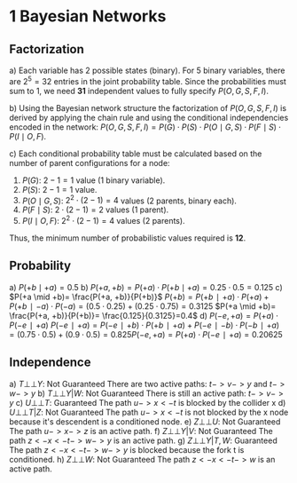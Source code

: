 # 1 Bayesian Networks
## Factorization
a) Each variable has 2 possible states (binary). For 5 binary variables, there are $2^5 = 32$ entries in the joint probability table. Since the probabilities must sum to 1, we need **31** independent values to fully specify $P(O, G, S, F, I)$.

b) Using the Bayesian network structure the factorization of $P(O, G, S, F, I)$ is derived by applying the chain rule and using the conditional independencies encoded in the network:
$P(O, G, S, F, I) = P(G) \cdot P(S) \cdot P(O \mid G, S) \cdot P(F \mid S) \cdot P(I \mid O, F)$.

c) Each conditional probability table must be calculated based on the number of parent configurations for a node:
1. $P(G)$: $2 - 1 = 1$ value (1 binary variable).
2. $P(S)$: $2 - 1 = 1$ value.
3. $P(O \mid G, S)$: $2^2 \cdot (2 - 1) = 4$ values (2 parents, binary each).
4. $P(F \mid S)$: $2 \cdot (2 - 1) = 2$ values (1 parent).
5. $P(I \mid O, F)$: $2^2 \cdot (2 - 1) = 4$ values (2 parents).

Thus, the minimum number of probabilistic values required is **12**.

## Probability

a) $P(+b \mid +a)=0.5$
b) $P(+a, +b)= P(+a) \cdot P(+b \mid +a)= 0.25⋅0.5=0.125$
c) $P(+a \mid +b)= \frac{P(+a, +b)}{P(+b)}$
$P(+b)=P(+b∣+a)⋅P(+a)+P(+b∣−a)⋅P(−a) = (0.5⋅0.25)+(0.25⋅0.75)=0.3125$
$P(+a \mid +b)= \frac{P(+a, +b)}{P(+b)}= \frac{0.125}{0.3125}=0.4$
d) $P(−e, +a)= P(+a)⋅P(−e∣+a)$
$P(−e∣+a)=P(−e∣+b)⋅P(+b∣+a)+P(−e∣−b)⋅P(−b∣+a)=(0.75⋅0.5)+(0.9⋅0.5)=0.825$$P(−e,+a)=P(+a)⋅P(−e∣+a)=0.20625$

## Independence
a) $T⊥⊥Y$: Not Guaranteed
	There are two active paths: $t-> v-> y$ and $t-> w-> y$
b) $T⊥⊥Y|W$: Not Guaranteed
	There is still an active path: $t-> v-> y$
c) $U ⊥⊥T$: Guaranteed
	The path $u-> x <- t$ is blocked by the collider x
d) $U ⊥⊥T |Z$: Not Guaranteed
	The path $u-> x <- t$ is not blocked by the x node because it's descendent is a conditioned node.
e) $Z ⊥⊥U$: Not Guaranteed
	The path $u -> x-> z$ is an active path.
f) $Z ⊥⊥Y |V$: Not Guaranteed
	The path $z<- x<- t-> w-> y$ is an active path.
g) $Z ⊥⊥Y |T, W$: Guaranteed
	The path $z<- x<- t-> w-> y$ is blocked because the fork t is conditioned.
h) $Z ⊥⊥W$: Not Guaranteed
	The path $z<- x<- t-> w$ is an active path.